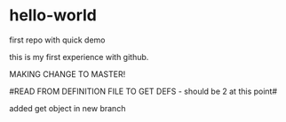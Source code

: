 # hello-world
first repo with quick demo

this is my first experience with github.

MAKING CHANGE TO MASTER!

#READ FROM DEFINITION FILE TO GET DEFS - should be 2 at this point#

added get object in new branch